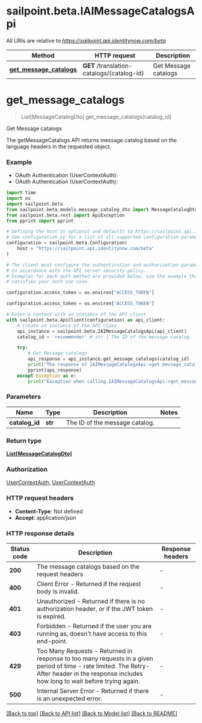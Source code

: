 # sailpoint.beta.IAIMessageCatalogsApi

All URIs are relative to *https://sailpoint.api.identitynow.com/beta*

Method | HTTP request | Description
------------- | ------------- | -------------
[**get_message_catalogs**](IAIMessageCatalogsApi.md#get_message_catalogs) | **GET** /translation-catalogs/{catalog-id} | Get Message catalogs


# **get_message_catalogs**
> List[MessageCatalogDto] get_message_catalogs(catalog_id)

Get Message catalogs

The getMessageCatalogs API returns message catalog based on the language headers in the requested object.

### Example

* OAuth Authentication (UserContextAuth):
* OAuth Authentication (UserContextAuth):
```python
import time
import os
import sailpoint.beta
from sailpoint.beta.models.message_catalog_dto import MessageCatalogDto
from sailpoint.beta.rest import ApiException
from pprint import pprint

# Defining the host is optional and defaults to https://sailpoint.api.identitynow.com/beta
# See configuration.py for a list of all supported configuration parameters.
configuration = sailpoint.beta.Configuration(
    host = "https://sailpoint.api.identitynow.com/beta"
)

# The client must configure the authentication and authorization parameters
# in accordance with the API server security policy.
# Examples for each auth method are provided below, use the example that
# satisfies your auth use case.

configuration.access_token = os.environ["ACCESS_TOKEN"]

configuration.access_token = os.environ["ACCESS_TOKEN"]

# Enter a context with an instance of the API client
with sailpoint.beta.ApiClient(configuration) as api_client:
    # Create an instance of the API class
    api_instance = sailpoint.beta.IAIMessageCatalogsApi(api_client)
    catalog_id = 'recommender' # str | The ID of the message catalog.

    try:
        # Get Message catalogs
        api_response = api_instance.get_message_catalogs(catalog_id)
        print("The response of IAIMessageCatalogsApi->get_message_catalogs:\n")
        pprint(api_response)
    except Exception as e:
        print("Exception when calling IAIMessageCatalogsApi->get_message_catalogs: %s\n" % e)
```



### Parameters

Name | Type | Description  | Notes
------------- | ------------- | ------------- | -------------
 **catalog_id** | **str**| The ID of the message catalog. | 

### Return type

[**List[MessageCatalogDto]**](MessageCatalogDto.md)

### Authorization

[UserContextAuth](../README.md#UserContextAuth), [UserContextAuth](../README.md#UserContextAuth)

### HTTP request headers

 - **Content-Type**: Not defined
 - **Accept**: application/json

### HTTP response details
| Status code | Description | Response headers |
|-------------|-------------|------------------|
**200** | The message catalogs based on the request headers |  -  |
**400** | Client Error - Returned if the request body is invalid. |  -  |
**401** | Unauthorized - Returned if there is no authorization header, or if the JWT token is expired. |  -  |
**403** | Forbidden - Returned if the user you are running as, doesn&#39;t have access to this end-point. |  -  |
**429** | Too Many Requests - Returned in response to too many requests in a given period of time - rate limited. The Retry-After header in the response includes how long to wait before trying again. |  -  |
**500** | Internal Server Error - Returned if there is an unexpected error. |  -  |

[[Back to top]](#) [[Back to API list]](../README.md#documentation-for-api-endpoints) [[Back to Model list]](../README.md#documentation-for-models) [[Back to README]](../README.md)

